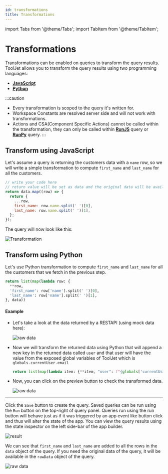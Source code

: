 ```yaml
---
id: transformations
title: Transformations
---
```

import Tabs from '@theme/Tabs';
import TabItem from '@theme/TabItem';

# Transformations

Transformations can be enabled on queries to transform the query results. ToolJet allows you to transform the query results using two programming languages: 

- **[JavaScript](#transform-using-javascript)** 
- **[Python](#transform-using-python)** 

:::caution
- Every transformation is scoped to the query it's written for. 
- Workspace Constants are resolved server side and will not work with transformations.
- Actions and CSA(Component Specific Actions) cannot be called within the transformation, they can only be called within **[RunJS](/docs/data-sources/run-js)** query or **[RunPy](/docs/data-sources/run-py)** query.
:::

## Transform using JavaScript

Let's assume a query is returning the customers data with a `name` row, so we will write a simple transformation to compute `first_name` and `last_name` for all the customers.

```javascript
// write your code here
// return value will be set as data and the original data will be available as rawData
return data.map((row) => {
  return {
    ...row,
    first_name: row.name.split(' ')[0],
    last_name: row.name.split(' ')[1],
  };
});
```

The query will now look like this:

<div style={{textAlign: 'center'}}>

<img className="screenshot-full" src="/img/tutorial/transformations/jstransformv2.png" alt="Transformation" />

</div>

## Transform using Python

Let's use Python transformation to compute `first_name` and `last_name` for all the customers that we fetch in the previous step.

```python
return list(map(lambda row: {
  **row,
  'first_name': row['name'].split(' ')[0],
  'last_name': row['name'].split(' ')[1],
}, data))
```

#### Example

- Let's take a look at the data returned by a RESTAPI (using mock data here):
  <div style={{textAlign: 'center'}}>

  <img className="screenshot-full" src="/img/tutorial/transformations/ogdata.png" alt="raw data" />

  </div>

- Now we will transform the returned data using Python that will append a new key in the returned data called `user` and that user will have the value from the exposed global variables of ToolJet which is `globals.currentUser.email`
  ```python
  return list(map(lambda item: {**item, "user": f"{globals['currentUser']['email']}"}, data))
  ```

- Now, you can click on the preview button to check the transformed data.
  <div style={{textAlign: 'center'}}>

  <img className="screenshot-full" src="/img/tutorial/transformations/tdata.png" alt="raw data" />

  </div>

---

Click the `Save` button to create the query. Saved queries can be run using the `Run` button on the top-right of query panel. Queries run using the run button will behave just as if it was triggered by an app event like button click and thus will alter the state of the app. You can view the query results using the state inspector on the left side-bar of the app builder.

<div style={{textAlign: 'center'}}>

<img className="screenshot-full" src="/img/tutorial/transformations/run.png"  alt="result"/>

</div>

We can see that `first_name` and `last_name` are added to all the rows in the `data` object of the query. If you need the original data of the query, it will be available in the `rawData` object of the query.

<div style={{textAlign: 'center'}}>

<img className="screenshot-full" src="/img/tutorial/transformations/rawdata.png" alt="raw data" />

</div>
